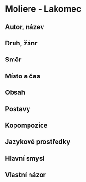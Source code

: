 # Moliere - Lakomec

## Autor, název

## Druh, žánr

## Směr

## Místo a čas

## Obsah

## Postavy

## Kopompozice

## Jazykové prostředky

## Hlavní smysl

## Vlastní názor
